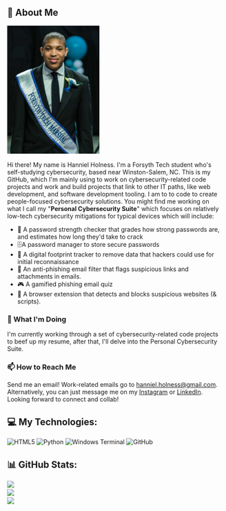 ## 👋 About Me

![Picture of myself as a graduation marshal for FT's class of '24](https://github.com/encryptidhh/encryptidhh/blob/d033976abbd6ab2f10d947f489ccfaf143b4dd45/GitHub%20readme%20picture.png)

Hi there! My name is Hanniel Holness. I'm a Forsyth Tech student who's self-studying cybersecurity, based near Winston-Salem, NC. This is my GitHub, which I'm mainly using to work on cybersecurity-related code projects and work and build projects that link to other IT paths, like web development, and software development tooling. 
I am to to code to create people-focused cybersecurity solutions. You might find me working on what I call my "**Personal Cybersecurity Suite**" which focuses on relatively low-tech cybersecurity mitigations for typical devices which will include:
- 🦾 A password strength checker that grades how strong passwords are, and estimates how long they'd take to crack
- 🗄️A password manager to store secure passwords
- 👣 A digital footprint tracker to remove data that hackers could use for initial reconnaissance
- 🎣 An anti-phishing email filter that flags suspicious links and attachments in emails.
- 🎮 A gamified phishing email quiz
- 🚫 A browser extension that detects and blocks suspicious websites (& scripts).

### 🔧 What I'm Doing
I'm currently working through a set of cybersecurity-related code projects to beef up my resume, after that, I'll delve into the Personal Cybersecurity Suite.

### 📫 How to Reach Me
Send me an email! Work-related emails go to hanniel.holness@gmail.com. Alternatively, you can just message me on my [Instagram](https://www.instagram.com/mrneilholness/) or [LinkedIn](https://www.linkedin.com/in/hanniel-holness/).
Looking forward to connect and collab!

## 💻 My Technologies:
![HTML5](https://img.shields.io/badge/html5-%23E34F26.svg?style=for-the-badge&logo=html5&logoColor=white) ![Python](https://img.shields.io/badge/python-3670A0?style=for-the-badge&logo=python&logoColor=ffdd54) ![Windows Terminal](https://img.shields.io/badge/Windows%20Terminal-%234D4D4D.svg?style=for-the-badge&logo=windows-terminal&logoColor=white) ![GitHub](https://img.shields.io/badge/github-%23121011.svg?style=for-the-badge&logo=github&logoColor=white)
## 📊 GitHub Stats:

![](https://github-readme-stats.vercel.app/api?username=encryptidhh&theme=dark&hide_border=false&include_all_commits=false&count_private=false)<br/>
![](https://github-readme-streak-stats.herokuapp.com/?user=encryptidhh&theme=dark&hide_border=false)<br/>
![](https://github-readme-stats.vercel.app/api/top-langs/?username=encryptidhh&theme=dark&hide_border=false&include_all_commits=false&count_private=false&layout=compact)

